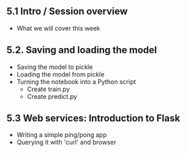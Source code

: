 ## 5.1 Intro / Session overview

* What we will cover this week

## 5.2. Saving and loading the model

* Saving the model to pickle
* Loading the model from pickle
* Turning the notebook into a Python script
    * Create train.py
    * Create predict.py

## 5.3 Web services: Introduction to Flask

* Writing a simple ping/pong app
* Querying it with 'curl' and browser 

